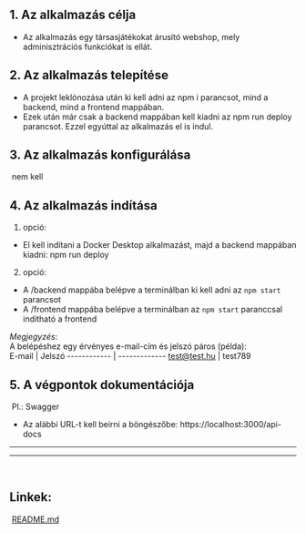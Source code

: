 ## **1. Az alkalmazás célja**

- Az alkalmazás egy társasjátékokat árusító webshop, mely adminisztrációs funkciókat is ellát.
​
## **2. Az alkalmazás telepítése**

- A projekt leklónozása után ki kell adni az npm i parancsot, mind a backend, mind a frontend mappában.
- Ezek után már csak a backend mappában kell kiadni az npm run deploy parancsot. Ezzel egyúttal az alkalmazás el is indul.
​
## **3. Az alkalmazás konfigurálása**
​
nem kell
​
## **4. Az alkalmazás indítása**
1. opció:
- El kell indítani a Docker Desktop alkalmazást, majd a backend mappában kiadni: npm run deploy
2. opció:
- A /backend mappába belépve a terminálban ki kell adni az `npm start` parancsot  
- A /frontend mappába belépve a terminálban az `npm start` paranccsal indítható a frontend
​

_Megjegyzés_:  
A belépéshez egy érvényes e-mail-cím és jelszó páros (példa):  
​
E-mail | Jelszó
------------ | -------------
test@test.hu | test789
​
## **5. A végpontok dokumentációja**
​
Pl.:
Swagger 
- Az alábbi URL-t kell beírni a böngészőbe: https://localhost:3000/api-docs
​
---
---
​
## **Linkek:**  
​
[README.md](README.md)
​
​